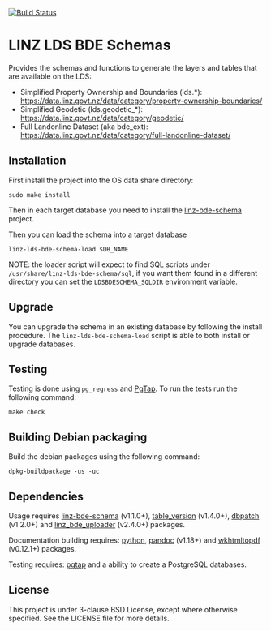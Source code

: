 [![Build Status](https://secure.travis-ci.org/linz/linz-lds-bde-schema.svg)](http://travis-ci.org/linz/linz-lds-bde-schema)

LINZ LDS BDE Schemas
=================================

Provides the schemas and functions to generate the layers and tables that are available on the LDS:

* Simplified Property Ownership and Boundaries (lds.*): https://data.linz.govt.nz/data/category/property-ownership-boundaries/
* Simplified Geodetic (lds.geodetic_*): https://data.linz.govt.nz/data/category/geodetic/
* Full Landonline Dataset (aka bde_ext): https://data.linz.govt.nz/data/category/full-landonline-dataset/

Installation
------------

First install the project into the OS data share directory:

    sudo make install

Then in each target database you need to install the
[linz-bde-schema](https://github.com/linz/linz-bde-schema)
project.

Then you can load the schema into a target database

```shell
linz-lds-bde-schema-load $DB_NAME
```

NOTE: the loader script will expect to find SQL scripts
      under `/usr/share/linz-lds-bde-schema/sql`, if you want
      them found in a different directory you can set the
      ``LDSBDESCHEMA_SQLDIR`` environment variable.

Upgrade
-------

You can upgrade the schema in an existing database by following
the install procedure. The `linz-lds-bde-schema-load` script is able
to both install or upgrade databases.

Testing
-------

Testing is done using `pg_regress` and [PgTap](http://pgtap.org/).
To run the tests run the following command:

    make check

Building Debian packaging
--------------------------

Build the debian packages using the following command:

    dpkg-buildpackage -us -uc


Dependencies
------------

Usage requires [linz-bde-schema](https://github.com/linz/linz-bde-schema) (v1.1.0+),
[table_version](https://github.com/linz/postgresql-tableversion) (v1.4.0+),
[dbpatch](https://github.com/linz/postgresql-dbpatch) (v1.2.0+) and
[linz_bde_uploader](https://github.com/linz/linz_bde_uploader)
(v2.4.0+) packages.

Documentation building requires: [python](https://www.python.org/),
[pandoc](https://github.com/jgm/pandoc) (v1.18+) and
[wkhtmltopdf](https://github.com/wkhtmltopdf/wkhtmltopdf) (v0.12.1+)
packages.

Testing requires: [pgtap](http://pgtap.org/) and a ability to create a
PostgreSQL databases.

License
---------------------
This project is under 3-clause BSD License, except where otherwise specified.
See the LICENSE file for more details.
